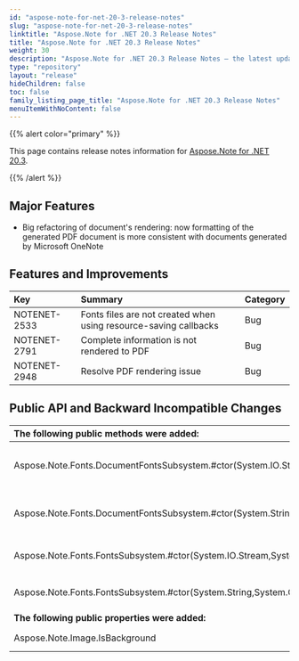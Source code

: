 ```yaml
---
id: "aspose-note-for-net-20-3-release-notes"
slug: "aspose-note-for-net-20-3-release-notes"
linktitle: "Aspose.Note for .NET 20.3 Release Notes"
title: "Aspose.Note for .NET 20.3 Release Notes"
weight: 30
description: "Aspose.Note for .NET 20.3 Release Notes – the latest updates and fixes."
type: "repository"
layout: "release"
hideChildren: false
toc: false
family_listing_page_title: "Aspose.Note for .NET 20.3 Release Notes"
menuItemWithNoContent: false
---
```


{{% alert color="primary" %}} 

This page contains release notes information for [Aspose.Note for .NET 20.3](https://releases.aspose.com/note/net/new-releases/aspose.note-for-.net-20.3/).

{{% /alert %}} 

## **Major Features**
- Big refactoring of document's rendering: now formatting of the generated PDF document is more consistent with documents generated by Microsoft OneNote
## **Features and Improvements**

|**Key**|**Summary**|**Category**|
| :- | :- | :- |
|NOTENET-2533|Fonts files are not created when using resource-saving callbacks|Bug|
|NOTENET-2791|Complete information is not rendered to PDF|Bug|
|NOTENET-2948|Resolve PDF rendering issue|Bug|
## **Public API and Backward Incompatible Changes**

|**The following public methods were added:**|**Description**|
| :- | :- |
|Aspose.Note.Fonts.DocumentFontsSubsystem.#ctor(System.IO.Stream,System.Collections.Generic.Dictionary)|Initializes a new instance of the DocumentFontsSubsystem class.|
|Aspose.Note.Fonts.DocumentFontsSubsystem.#ctor(System.String,System.Collections.Generic.Dictionary)|Initializes a new instance of the DocumentFontsSubsystem class.|
|Aspose.Note.Fonts.FontsSubsystem.#ctor(System.IO.Stream,System.Collections.Generic.Dictionary)|Initializes a new instance of the FontsSubsystem class.|
|Aspose.Note.Fonts.FontsSubsystem.#ctor(System.String,System.Collections.Generic.Dictionary)|Initializes a new instance of the FontsSubsystem class.|
|**The following public properties were added:**|**Description**|
|Aspose.Note.Image.IsBackground|Gets whether the image is a background image.|

